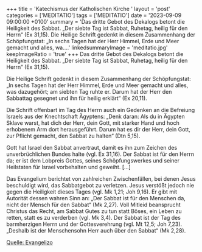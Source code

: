 +++
title = 'Katechismus der Katholischen Kirche '
layout = 'post'
categories = ['MEDITATIO']
tags = ['MEDITATIO']
date = '2023-09-09 09:00:00 +0100'
summary = 'Das dritte Gebot des Dekalogs betont die Heiligkeit des Sabbat. „Der siebte Tag ist Sabbat, Ruhetag, heilig für den Herrn“ (Ex 31,15).  Die Heilige Schrift gedenkt in diesem Zusammenhang der Schöpfungstat: „In sechs Tagen hat der Herr Himmel, Erde und Meer gemacht und alles, wa....'
linkedsummaryImage = 'meditatio.jpg'
keepImageRatio = 'true'
+++
Das dritte Gebot des Dekalogs betont die Heiligkeit des Sabbat. „Der siebte Tag ist Sabbat, Ruhetag, heilig für den Herrn“ (Ex 31,15).

Die Heilige Schrift gedenkt in diesem Zusammenhang der Schöpfungstat: „In sechs Tagen hat der Herr Himmel, Erde und Meer gemacht und alles, was dazugehört; am siebten Tag ruhte er.<!--more--> Darum hat der Herr den Sabbattag gesegnet und ihn für heilig erklärt“ (Ex 20,11).
 
Die Schrift offenbart im Tag des Herrn auch ein Gedenken an die Befreiung Israels aus der Knechtschaft Ägyptens: „Denk daran: Als du in Ägypten Sklave warst, hat dich der Herr, dein Gott, mit starker Hand und hoch erhobenem Arm dort herausgeführt. Darum hat es dir der Herr, dein Gott, zur Pflicht gemacht, den Sabbat zu halten“ (Dtn 5,15).

Gott hat Israel den Sabbat anvertraut, damit es ihn zum Zeichen des unverbrüchlichen Bundes halte (vgl. Ex 31,16). Der Sabbat ist für den Herrn da; er ist dem Lobpreis Gottes, seines Schöpfungswerkes und seiner Heilstaten für Israel vorbehalten und geweiht. […]

Das Evangelium berichtet von zahlreichen Zwischenfällen, bei denen Jesus beschuldigt wird, das Sabbatgebot zu verletzen. Jesus verstößt jedoch nie gegen die Heiligkeit dieses Tages (vgl. Mk 1,21; Joh 9,16). Er gibt mit Autorität dessen wahren Sinn an: „Der Sabbat ist für den Menschen da, nicht der Mensch für den Sabbat“ (Mk 2,27). Voll Mitleid beansprucht Christus das Recht, am Sabbat Gutes zu tun statt Böses, ein Leben zu retten, statt es zu verderben (vgl. Mk 3,4). Der Sabbat ist der Tag des barmherzigen Herrn und der Gottesverehrung (vgl. Mt 12,5; Joh 7,23). „Deshalb ist der Menschensohn Herr auch über den Sabbat“ (Mk 2,28).
 


[Quelle: Evangelizo](https://evangeliumtagfuertag.org/DE/gospel)
